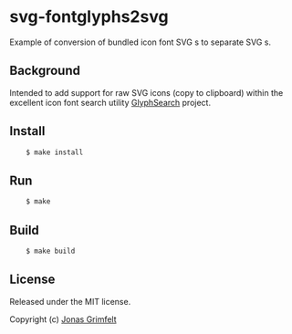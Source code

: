 
# svg-fontglyphs2svg

Example of conversion of bundled icon font SVG <font-face> <glyph>s to separate SVG <path>s.


## Background

Intended to add support for raw SVG icons (copy to clipboard) within the excellent icon font search utility [GlyphSearch](http://glyphsearch.com) project.


## Install

```sh
    $ make install
```


## Run

```sh
    $ make
```


## Build

```sh
    $ make build
```


## License

Released under the MIT license.

Copyright (c) [Jonas Grimfelt](http://github.com/grimen)
